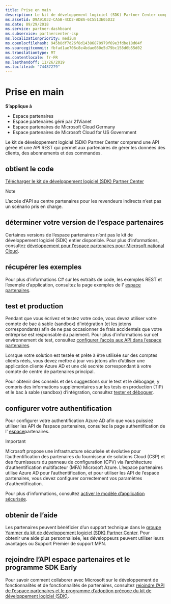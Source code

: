 ```yaml
---
title: Prise en main
description: Le kit de développement logiciel (SDK) Partner Center comprend une API gérée et une API REST qui permet aux partenaires de gérer les données des clients, des abonnements et des commandes.
ms.assetid: D9A91032-CA5B-4CD2-ADBA-6C5513E05D32
ms.date: 09/29/2018
ms.service: partner-dashboard
ms.subservice: partnercenter-csp
ms.localizationpriority: medium
ms.openlocfilehash: 945b8df7d26f8d14386870979f69e3fdbe18d04f
ms.sourcegitcommit: fbfad1ae706c8e4bdae080e5d79bc158d6b55d02
ms.translationtype: MT
ms.contentlocale: fr-FR
ms.lasthandoff: 11/26/2019
ms.locfileid: "74487279"
---
```

# <a name="get-started"></a>Prise en main

**S’applique à**

- Espace partenaires
- Espace partenaires géré par 21Vianet
- Espace partenaires de Microsoft Cloud Germany
- Espace partenaires de Microsoft Cloud for US Government

Le kit de développement logiciel (SDK) Partner Center comprend une API gérée et une API REST qui permet aux partenaires de gérer les données des clients, des abonnements et des commandes.

## <a name="span-idget_the_codespan-idget_the_codespan-idget_the_codeget-the-code"></a><span id="Get_the_code"/><span id="get_the_code"/><span id="GET_THE_CODE"/>obtient le code

[Télécharger le kit de développement logiciel (SDK) Partner Center](http://go.microsoft.com/fwlink/p/?LinkId=746681)  

> [!NOTE]  
> L’accès d’API au centre partenaires pour les revendeurs indirects n’est pas un scénario pris en charge.

## <a name="span-iddetermine_your_version_of_partner_centerspan-iddetermine_your_version_of_partner_centerspan-iddetermine_your_version_of_partner_centerdetermine-your-version-of-partner-center"></a><span id="Determine_your_version_of_Partner_Center"/><span id="determine_your_version_of_partner_center"/><span id="DETERMINE_YOUR_VERSION_OF_PARTNER_CENTER"/>déterminer votre version de l’espace partenaires

Certaines versions de l’espace partenaires n’ont pas le kit de développement logiciel (SDK) entier disponible. Pour plus d’informations, consultez [développement pour l’espace partenaires pour Microsoft national Cloud](developing-for-partner-center-for-microsoft-national-cloud.md).

## <a name="span-idget_the_samplesspan-idget_the_samplesspan-idget_the_samplesget-the-samples"></a><span id="Get_the_samples"/><span id="get_the_samples"/><span id="GET_THE_SAMPLES"/>récupérer les exemples

Pour plus d’informations C# sur les extraits de code, les exemples REST et l’exemple d’application, consultez la page exemples de l' [espace partenaires](partner-center-samples.md).

## <a name="span-idsdk_test_vs_prodspan-idsdk_test_vs_prodtest-vs-production"></a><span id="sdk_test_vs_prod"/><span id="SDK_TEST_VS_PROD"/>test et production

Pendant que vous écrivez et testez votre code, vous devez utiliser votre compte de bac à sable (sandbox) d’intégration (et les jetons correspondants) afin de ne pas occasionner de frais accidentels que votre entreprise est responsable du paiement. Pour plus d’informations sur cet environnement de test, consultez [configurer l’accès aux API dans l’espace partenaires](set-up-api-access-in-partner-center.md).

Lorsque votre solution est testée et prête à être utilisée sur des comptes clients réels, vous devez mettre à jour vos jetons afin d’utiliser une application cliente Azure AD et une clé secrète correspondant à votre compte de centre de partenaires principal.

Pour obtenir des conseils et des suggestions sur le test et le débogage, y compris des informations supplémentaires sur les tests en production (TiP) et le bac à sable (sandbox) d’intégration, consultez [tester et déboguer](test-and-debug.md).

## <a name="span-idsdk_config_authspan-idsdk_config_authconfigure-your-authentication"></a><span id="sdk_config_auth"/><span id="SDK_CONFIG_AUTH"/>configurer votre authentification

Pour configurer votre authentification Azure AD afin que vous puissiez utiliser les API de l’espace partenaires, consultez la page authentification de l' [espace](partner-center-authentication.md)partenaires.  

> [!IMPORTANT]
> Microsoft propose une infrastructure sécurisée et évolutive pour l’authentification des partenaires du fournisseur de solutions Cloud (CSP) et des fournisseurs du panneau de configuration (CPV) via l’architecture d’authentification multifacteur (MFA) Microsoft Azure.
L’espace partenaires utilise Azure AD pour l’authentification, et pour utiliser les API de l’espace partenaires, vous devez configurer correctement vos paramètres d’authentification. 
> 
> Pour plus d’informations, consultez [activer le modèle d’application sécurisée](enable-secure-app-model.md).

## <a name="span-idget_helpspan-idget_helpspan-idget_helpget-help"></a><span id="Get_help"/><span id="get_help"/><span id="GET_HELP"/>obtenir de l’aide

Les partenaires peuvent bénéficier d’un support technique dans le [groupe Yammer du kit de développement logiciel (SDK) Partner Center](http://go.microsoft.com/fwlink/p/?LinkID=717360). Pour obtenir une aide plus personnalisée, les développeurs peuvent utiliser leurs avantages ou Support Premier de support MPN.

## <a name="span-idearly_adopter_programspan-idearly_adopter_programspan-idearly_adopter_programjoin-the-partner-center-api-and-sdk-early-adopter-program"></a><span id="Early_adopter_program"/><span id="early_adopter_program"/><span id="EARLY_ADOPTER_PROGRAM"/>rejoindre l’API espace partenaires et le programme SDK Early

Pour savoir comment collaborer avec Microsoft sur le développement de fonctionnalités et de fonctionnalités de partenaires, consultez [rejoindre l’API de l’espace partenaires et le programme d’adoption précoce du kit de développement logiciel (SDK)](early-adopter-program.md).